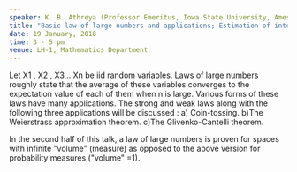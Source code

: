 ```yaml
---
speaker: K. B. Athreya (Professor Emeritus, Iowa State University, Ames, USA)
title: "Basic law of large numbers and applications; Estimation of integrals with respect to infinite measures via RSMC"
date: 19 January, 2018
time: 3 - 5 pm
venue: LH-1, Mathematics Department
---
```


Let X1 , X2 , X3,...Xn be iid random variables. Laws of large numbers roughly state that the average of these variables converges to the expectation value of each of them when n is large. Various forms of these laws have many applications. The strong and weak laws along with the following three applications will be discussed :
a) Coin-tossing. 
b)The Weierstrass approximation theorem.
c)The Glivenko-Cantelli theorem. 

In the second half of this talk, a law of large numbers is proven for spaces with infinite "volume" (measure) as opposed to the above version for probability measures ("volume" =1).

